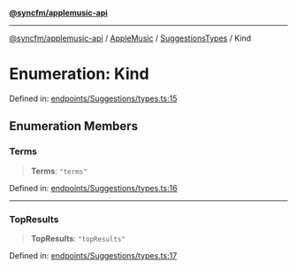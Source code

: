[**@syncfm/applemusic-api**](../../../../../../README.md)

***

[@syncfm/applemusic-api](../../../../../../globals.md) / [AppleMusic](../../../README.md) / [SuggestionsTypes](../README.md) / Kind

# Enumeration: Kind

Defined in: [endpoints/Suggestions/types.ts:15](https://github.com/sync-fm/applemusic-api/blob/9ff258d5e3837a0cb0f9914911c5614d92f344ed/src/endpoints/Suggestions/types.ts#L15)

## Enumeration Members

### Terms

> **Terms**: `"terms"`

Defined in: [endpoints/Suggestions/types.ts:16](https://github.com/sync-fm/applemusic-api/blob/9ff258d5e3837a0cb0f9914911c5614d92f344ed/src/endpoints/Suggestions/types.ts#L16)

***

### TopResults

> **TopResults**: `"topResults"`

Defined in: [endpoints/Suggestions/types.ts:17](https://github.com/sync-fm/applemusic-api/blob/9ff258d5e3837a0cb0f9914911c5614d92f344ed/src/endpoints/Suggestions/types.ts#L17)
